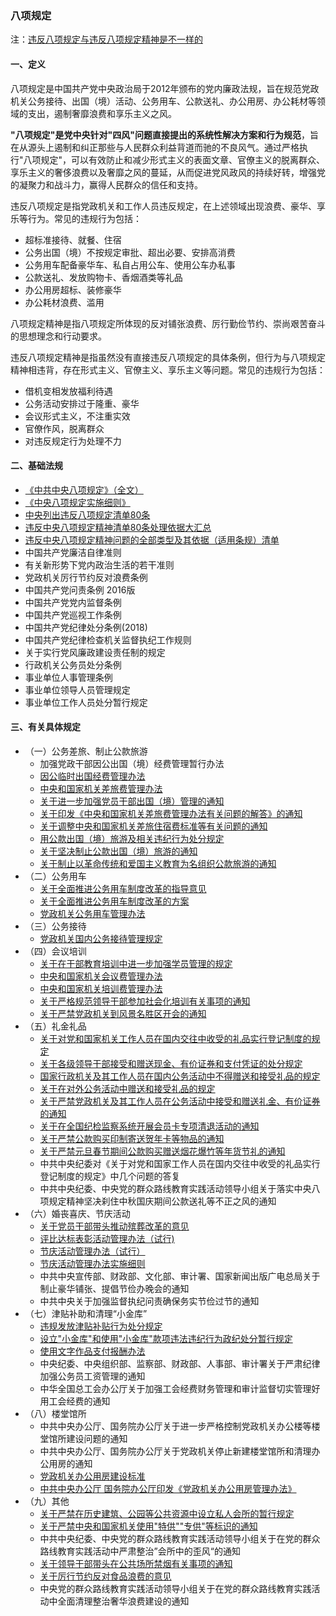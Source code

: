 ### 八项规定

注：[违反八项规定与违反八项规定精神是不一样的](home/ba-gui-qu-bie.md)

#### 一、定义



八项规定是中国共产党中央政治局于2012年颁布的党内廉政法规，旨在规范党政机关公务接待、出国（境）活动、公务用车、公款送礼、办公用房、办公耗材等领域的支出，遏制奢靡浪费和享乐主义之风。

**"八项规定"是党中央针对"四风"问题直接提出的系统性解决方案和行为规范**，旨在从源头上遏制和纠正那些与人民群众利益背道而驰的不良风气。通过严格执行"八项规定"，可以有效防止和减少形式主义的表面文章、官僚主义的脱离群众、享乐主义的奢侈浪费以及奢靡之风的蔓延，从而促进党风政风的持续好转，增强党的凝聚力和战斗力，赢得人民群众的信任和支持。

违反八项规定是指党政机关和工作人员违反规定，在上述领域出现浪费、豪华、享乐等行为。常见的违规行为包括：

- 超标准接待、就餐、住宿
- 公务出国（境）不按规定审批、超出必要、安排高消费
- 公务用车配备豪华车、私自占用公车、使用公车办私事
- 公款送礼、发放购物卡、香烟酒类等礼品
- 办公用房超标、装修豪华
- 办公耗材浪费、滥用

八项规定精神是指八项规定所体现的反对铺张浪费、厉行勤俭节约、崇尚艰苦奋斗的思想理念和行动要求。

违反八项规定精神是指虽然没有直接违反八项规定的具体条例，但行为与八项规定精神相违背，存在形式主义、官僚主义、享乐主义等问题。常见的违规行为包括：

- 借机变相发放福利待遇
- 公务活动安排过于隆重、豪华
- 会议形式主义，不注重实效
- 官僚作风，脱离群众
- 对违反规定行为处理不力

#### 二、基础法规

- [《中共中央八项规定》（全文）](doc/8gui/00.md)
- [《中央八项规定实施细则》](doc/8gui/01.md)
- [中央列出违反八项规定清单80条](doc/8gui/02.md)
- [违反中央八项规定精神清单80条处理依据大汇总](doc/8gui/03.md)
- [违反中央八项规定精神问题的全部类型及其依据（适用条规）清单](doc/8gui/04.md)
- 中国共产党廉洁自律准则
- 有关新形势下党内政治生活的若干准则
- 党政机关厉行节约反对浪费条例
- 中国共产党问责条例 2016版
- 中国共产党党内监督条例
- 中国共产党巡视工作条例
- 中国共产党纪律处分条例(2018)
- 中国共产党纪律检查机关监督执纪工作规则
- 关于实行党风廉政建设责任制的规定
- 行政机关公务员处分条例
- 事业单位人事管理条例
- 事业单位领导人员管理规定
- 事业单位工作人员处分暂行规定

#### 三、有关具体规定

- （一）公务差旅、制止公款旅游
  - 加强党政干部因公出国（境）经费管理暂行办法
  - [因公临时出国经费管理办法](doc/8gui/05.md)
  - [中央和国家机关差旅费管理办法](doc/8gui/06.md)
  - [关于进一步加强党员干部出国（境）管理的通知](doc/8gui/07.md)
  - [关于印发《中央和国家机关差旅费管理办法有关问题的解答》的通知](doc/8gui/08.md)
  - [关于调整中央和国家机关差旅住宿费标准等有关问题的通知](doc/8gui/09.md)
  - [用公款出国（境）旅游及相关违纪行为处分规定](doc/8gui/10.md)
  - [关于坚决制止公款出国（境）旅游的通知](doc/8gui/11.md)
  - [关于制止以革命传统和爱国主义教育为名组织公款旅游的通知](doc/8gui/12.md)
- （二）公务用车
  - [关于全面推进公务用车制度改革的指导意见](doc/8gui/13.md)
  - [关于全面推进公务用车制度改革的方案](doc/8gui/14.md)
  - [党政机关公务用车管理办法](doc/8gui/15.md)
- （三）公务接待
  - [党政机关国内公务接待管理规定](doc/8gui/16.md)
- （四）会议培训
  - [关于在干部教育培训中进一步加强学员管理的规定](doc/8gui/17.md)
  - [中央和国家机关会议费管理办法](doc/8gui/18.md)
  - [中央和国家机关培训费管理办法](doc/8gui/19.md)
  - [关于严格规范领导干部参加社会化培训有关事项的通知](doc/8gui/20.md)
  - [关于严禁党政机关到风景名胜区开会的通知](doc/8gui/21.md)
- （五）礼金礼品
  - [关于对党和国家机关工作人员在国内交往中收受的礼品实行登记制度的规定](doc/8gui/22.md)
  - [关于各级领导干部接受和赠送现金、有价证券和支付凭证的处分规定](doc/8gui/23.md)
  - [国家行政机关及其工作人员在国内公务活动中不得赠送和接受礼品的规定](doc/8gui/24.md)
  - [关于在对外公务活动中赠送和接受礼品的规定](doc/8gui/25.md)
  - [关于严禁党政机关及其工作人员在公务活动中接受和赠送礼金、有价证券的通知](doc/8gui/26.md)
  - [关于在全国纪检监察系统开展会员卡专项清退活动的通知](doc/8gui/27.md)
  - [关于严禁公款购买印制寄送贺年卡等物品的通知](doc/8gui/28.md)
  - [关于严禁元旦春节期间公款购买赠送烟花爆竹等年货节礼的通知](doc/8gui/29.md)
  - 中共中央纪委对《关于对党和国家工作人员在国内交往中收受的礼品实行登记制度的规定》中几个问题的答复
  - 中共中央纪委、中央党的群众路线教育实践活动领导小组关于落实中央八项规定精神坚决刹住中秋国庆期间公款送礼等不正之风的通知
- （六）婚丧喜庆、节庆活动
  - [关于党员干部带头推动殡葬改革的意见](doc/8gui/30.md)
  - [评比达标表彰活动管理办法（试行)](doc/8gui/31.md)
  - [节庆活动管理办法（试行）](doc/8gui/32.md)
  - [节庆活动管理办法实施细则](doc/8gui/33.md)
  - 中共中央宣传部、财政部、文化部、审计署、国家新闻出版广电总局关于制止豪华铺张、提倡节俭办晚会的通知
  - 中共中央关于加强监督执纪问责确保务实节俭过节的通知
- （七）津贴补助和清理“小金库”
  - [违规发放津贴补贴行为处分规定](doc/8gui/34.md)
  - [设立"小金库"和使用"小金库"款项违法违纪行为政纪处分暂行规定](doc/8gui/35.md)
  - [使用文字作品支付报酬办法](doc/8gui/36.md)
  - 中央纪委、中央组织部、监察部、财政部、人事部、审计署关于严肃纪律加强公务员工资管理的通知
  - 中华全国总工会办公厅关于加强工会经费财务管理和审计监督切实管理好用工会经费的通知
- （八）楼堂馆所
  - 中共中央办公厅、国务院办公厅关于进一步严格控制党政机关办公楼等楼堂馆所建设问题的通知
  - 中共中央办公厅、国务院办公厅关于党政机关停止新建楼堂馆所和清理办公用房的通知
  - [党政机关办公用房建设标准](doc/8gui/37.md)
  - [中共中央办公厅 国务院办公厅印发《党政机关办公用房管理办法》](doc/8gui/38.md)
- （九）其他
  - [关于严禁在历史建筑、公园等公共资源中设立私人会所的暂行规定](doc/8gui/39.md)
  - [关于严禁中央和国家机关使用"特供""专供"等标识的通知](doc/8gui/40.md)
  - 中共中央纪委、中央党的群众路线教育实践活动领导小组关于在党的群众路线教育实践活动中严肃整治”会所中的歪风“的通知
  - [关于领导干部带头在公共场所禁烟有关事项的通知](doc/8gui/41.md)
  - [关于厉行节约反对食品浪费的意见](doc/8gui/42.md)
  - 中央党的群众路线教育实践活动领导小组关于在党的群众路线教育实践活动中全面清理整治奢华浪费建设的通知




















